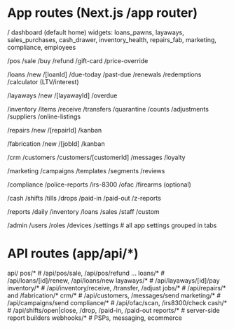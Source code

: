 # App routes (Next.js /app router)

/
  dashboard (default home)
    widgets:
      loans_pawns, layaways, sales_purchases, cash_drawer,
      inventory_health, repairs_fab, marketing, compliance, employees

/pos
  /sale
  /buy
  /refund
  /gift-card
  /price-override

/loans
  /new
  /[loanId]
  /due-today
  /past-due
  /renewals
  /redemptions
  /calculator  (LTV/interest)

/layaways
  /new
  /[layawayId]
  /overdue

/inventory
  /items
  /receive
  /transfers
  /quarantine
  /counts
  /adjustments
  /suppliers
  /online-listings

/repairs
  /new
  /[repairId]
  /kanban

/fabrication
  /new
  /[jobId]
  /kanban

/crm
  /customers
  /customers/[customerId]
  /messages
  /loyalty

/marketing
  /campaigns
  /templates
  /segments
  /reviews

/compliance
  /police-reports
  /irs-8300
  /ofac
  /firearms (optional)

/cash
  /shifts
  /tills
  /drops
  /paid-in
  /paid-out
  /z-reports

/reports
  /daily
  /inventory
  /loans
  /sales
  /staff
  /custom

/admin
  /users
  /roles
  /devices
  /settings              # all app settings grouped in tabs

# API routes (app/api/*)
api/
  pos/*                  # /api/pos/sale, /api/pos/refund ...
  loans/*                # /api/loans/[id]/renew, /api/loans/new
  layaways/*             # /api/layaways/[id]/pay
  inventory/*            # /api/inventory/receive, /transfer, /adjust
  jobs/*                 # /api/repairs/* and /fabrication/*
  crm/*                  # /api/customers, /messages/send
  marketing/*            # /api/campaigns/send
  compliance/*           # /api/ofac/scan, /irs8300/check
  cash/*                 # /api/shifts/open|close, /drop, /paid-in, /paid-out
  reports/*              # server-side report builders
  webhooks/*             # PSPs, messaging, ecommerce

